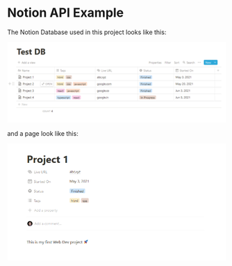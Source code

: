 # Notion API Example

The Notion Database used in this project looks like this:

![Notion Database](https://github.com/AyushSaini00/notion-api-example/blob/main/public/testDB.png)

and a page look like this: 

![Notion Database](https://github.com/AyushSaini00/notion-api-example/blob/main/public/page.png)